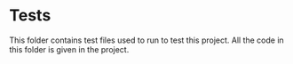# Tests
This folder contains test files used to run to test this project.
All the code in this folder is given in the project.